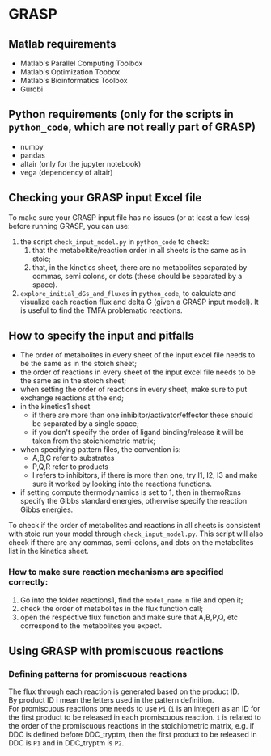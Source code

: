 # GRASP

## Matlab requirements

* Matlab's Parallel Computing Toolbox
* Matlab's Optimization Toobox
* Matlab's Bioinformatics Toolbox
* Gurobi

## Python requirements (only for the scripts in `python_code`, which are not really part of GRASP)

* numpy
* pandas
* altair (only for the jupyter notebook)
* vega (dependency of altair)

## Checking your GRASP input Excel file

To make sure your GRASP input file has no issues (or at least a few less) before running GRASP, you can use:
 1. the script `check_input_model.py` in `python_code` to check:
    1. that the metaboltite/reaction order in all sheets is the same as in stoic;
    2. that, in the kinetics sheet, there are no metabolites separated by commas, semi colons, or dots (these should be separated by a space).
 2. `explore_initial_dGs_and_fluxes` in `python_code`, to calculate and visualize each reaction flux and delta G (given a GRASP input model). It is useful to find the TMFA problematic reactions.


## How to specify the input and pitfalls

* The order of metabolites in every sheet of the input excel file needs to be the same as in the stoich sheet;
* the order of reactions in every sheet of the input excel file needs to be the same as in the stoich sheet;
* when setting the order of reactions in every sheet, make sure to put exchange reactions at the end;
* in the kinetics1 sheet
	* if there are more than one inhibitor/activator/effector these should be separated by a single space;
	* if you don't specify the order of ligand binding/release it will be taken from the stoichiometric matrix;
* when specifying pattern files, the convention is:
	* A,B,C refer to substrates
	* P,Q,R refer to products
	* I refers to inhibitors, if there is more than one, try I1, I2, I3 and make sure it worked by looking into the reactions functions.
* if setting compute thermodynamics is set to 1, then in thermoRxns specify the Gibbs standard energies, otherwise specify the reaction Gibbs energies.


To check if the order of metabolites and reactions in all sheets is consistent with stoic run your model through `check_input_model.py`. This script will also check if there are any commas, semi-colons, and dots on the metabolites list in the kinetics sheet.


### How to make sure reaction mechanisms are specified correctly:

1. Go into the folder reactions1, find the `model_name.m` file and open it;
2. check the order of metabolites in the flux function call;
3. open the respective flux function and make sure that A,B,P,Q, etc correspond to the metabolites you expect.


## Using GRASP with promiscuous reactions


### Defining patterns for promiscuous reactions

The flux through each reaction is generated based on the product ID.  
By product ID i mean the letters used in the pattern definition.  
For promiscuous reactions one needs to use `Pi` (`i` is an integer) as an ID for the first product to be released in each promiscuous reaction.
`i` is related to the order of the promiscuous reactions in the stoichiometric matrix, e.g. if DDC is defined before DDC_tryptm, then the first product to be released in DDC is `P1` and in DDC_tryptm is `P2`.  
